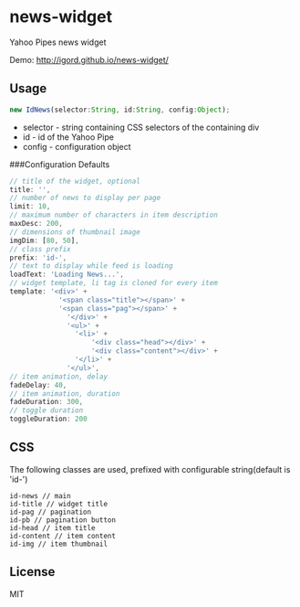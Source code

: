news-widget
=========

Yahoo Pipes news widget

Demo: http://igord.github.io/news-widget/

Usage
--------------
```js
new IdNews(selector:String, id:String, config:Object);
```
- selector - string containing CSS selectors of the containing div
- id - id of the Yahoo Pipe
- config - configuration object

###Configuration Defaults
```js
// title of the widget, optional
title: '',
// number of news to display per page
limit: 10,
// maximum number of characters in item description
maxDesc: 200,
// dimensions of thumbnail image
imgDim: [80, 50],
// class prefix
prefix: 'id-',
// text to display while feed is loading
loadText: 'Loading News...',
// widget template, li tag is cloned for every item
template: '<div>' +
	        '<span class="title"></span>' +
	        '<span class="pag"></span>' +
              '</div>' +
              '<ul>' +
	            '<li>' +
	                '<div class="head"></div>' +
	                '<div class="content"></div>' +
	            '</li>' +
              '</ul>',
// item animation, delay
fadeDelay: 40,
// item animation, duration
fadeDuration: 300,
// toggle duration
toggleDuration: 200
```
CSS
---
The following classes are used, prefixed with configurable string(default is 'id-')
```
id-news // main
id-title // widget title
id-pag // pagination
id-pb // pagination button
id-head // item title
id-content // item content
id-img // item thumbnail
```

License
----

MIT
